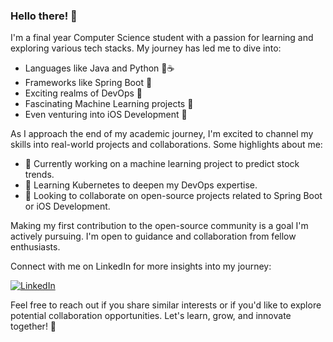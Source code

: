 ### Hello there! 👋

I'm a final year Computer Science student with a passion for learning and exploring various tech stacks. My journey has led me to dive into:

- Languages like Java and Python 🐍☕
- Frameworks like Spring Boot 🌱
- Exciting realms of DevOps 🚀
- Fascinating Machine Learning projects 🤖
- Even venturing into iOS Development 📱

As I approach the end of my academic journey, I'm excited to channel my skills into real-world projects and collaborations. Some highlights about me:

- 🔭 Currently working on a machine learning project to predict stock trends.
- 🌱 Learning Kubernetes to deepen my DevOps expertise.
- 👯 Looking to collaborate on open-source projects related to Spring Boot or iOS Development.

Making my first contribution to the open-source community is a goal I'm actively pursuing. I'm open to guidance and collaboration from fellow enthusiasts.

Connect with me on LinkedIn for more insights into my journey:

[![LinkedIn](https://cdn-icons-png.flaticon.com/512/174/174857.png)](https://www.linkedin.com/in/akritbehera/)

Feel free to reach out if you share similar interests or if you'd like to explore potential collaboration opportunities. Let's learn, grow, and innovate together! 🚀
